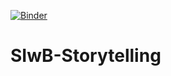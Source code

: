 [![Binder](https://mybinder.org/badge_logo.svg)](https://mybinder.org/v2/gh/RadoslawGorczyca/SIwB-Storytelling/HEAD)

# SIwB-Storytelling
